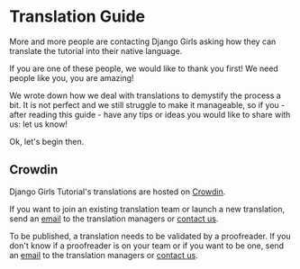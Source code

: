 Translation Guide
=======

More and more people are contacting Django Girls asking how they can translate the tutorial into their native language.

If you are one of these people, we would like to thank you first! We need people like you, you are amazing!

We wrote down how we deal with translations to demystify the process a bit. It is not perfect and we still struggle to make it manageable, so if you - after reading this guide - have any tips or ideas you would like to share with us: let us know!

Ok, let's begin then.

Crowdin
-------

Django Girls Tutorial's translations are hosted on [Crowdin](https://crowdin.com/project/django-girls-tutorial).

If you want to join an existing translation team or launch a new translation, send an [email](mailto:translations@djangogirls.org) to the translation managers or [contact us](mailto:hello@djangogirls.org).

To be published, a translation needs to be validated by a proofreader. If you don't know if a proofreader is on your team or if you want to be one, send an [email](mailto:translations@djangogirls.org) to the translation managers or [contact us](mailto:hello@djangogirls.org).
